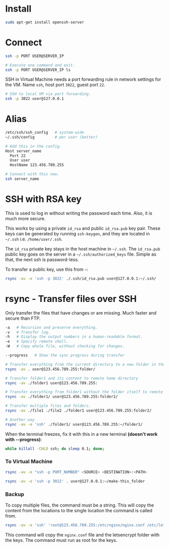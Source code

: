 # Install

```bash
sudo apt-get install openssh-server
```

# Connect

```bash
ssh -p PORT USER@SERVER_IP

# Execute one command and exit.
ssh -p PORT USER@SERVER_IP ls
```

SSH in Virtual Machine needs a port forwarding rule in network settings for the VM. Name `ssh`, host port `3022`, guest port `22`.

```bash
# SSH to local VM via port forwarding.
ssh -p 3022 user@127.0.0.1
```

# Alias

```bash
/etc/ssh/ssh_config   # system-wide
~/.ssh/config         # per user (better)

# Add this in the config.
Host server_name
  Port 22
  User user
  HostName 123.456.789.255

# Connect with this now.
ssh server_name
```

# SSH with RSA key

This is used to log in without writing the password each time. Also, it is much more secure.

This works by using a private `id_rsa` and public `id_rsa.pub` key pair. These keys can be generated by running `ssh-keygen`, and they are located in `~/.ssh` i.e. `/home/user/.ssh`.

The `id_rsa` private key stays in the host machine in `~/.ssh`. The `id_rsa.pub` public key goes on the server in a `~/.ssh/authorized_keys` file. Simple as that, the next ssh is password-less.

To transfer a public key, use this from `~`:

```bash
rsync -av -e 'ssh -p 3022' ./.ssh/id_rsa.pub user@127.0.0.1:~/.ssh/
```

# rsync - Transfer files over SSH 

Only transfer the files that have changes or are missing. Much faster and secure than FTP.

```bash
-a   # Recursion and preserve everything.  
-v   # Transfer log.  
-h   # Display the output numbers in a human-readable format.
-e   # Specify remote shell.
-W   # Copy whole file, without checking for changes.

--progress   # Show the sync progress during transfer
```

```bash
# Transfer everything from the current directory to a new folder in the remote home directory.
rsync -av . user@123.456.789.255:folder/

# Transfer folder1 and its content to remote home directory
rsync -av ./folder1 user@123.456.789.255:

# Transfer everything from folder1 without the folder itself to remote folder2 in remote home directory.
rsync -av ./folder1/ user@123.456.789.255:folder2/

# Transfer multiple files and folders.
rsync -av ./file1 ./file2 ./folder1 user@123.456.789.255:folder2/

# Another way
rsync -av -e 'ssh' ./folder1/ user@123.456.789.255:~/folder1/
```

When the terminal freezes, fix it with this in a new terminal **(doesn't work with --progress)**:

```bash
while killall -CHLD ssh; do sleep 0.1; done;
```

### To Virtual Machine

```bash
rsync -av -e "ssh -p PORT_NUMBER" <SOURCE> <DESTINATION>:<PATH>

rsync -av -e 'ssh -p 3022' . user@127.0.0.1:~/make-this_folder
```

### Backup

To copy multiple files, the command must be a string. This will copy the content from the locations to the single location the command is called from.

```bash
rsync -av -e 'ssh' 'root@123.456.789.255:/etc/nginx/nginx.conf /etc/letsencrypt/keys' .
```

This command will copy the `nginx.conf` file and the letsencrypt folder with the keys. The command must run as root for the keys.
